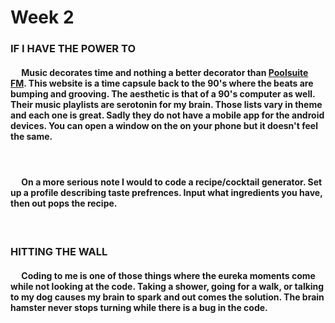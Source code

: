 # Week 2

### IF I HAVE THE POWER TO 
#### &emsp; Music decorates time and nothing a better decorator than [Poolsuite FM](https://poolsuite.net). This website is a time capsule back to the 90's where the beats are bumping and grooving. The aesthetic is that of a 90's computer as well.  Their music playlists are serotonin for my brain. Those lists vary in theme and each one is great. Sadly they do not have a mobile app for the android devices. You can open a window on the on your phone but it doesn't feel the same. 
#### &emsp; 
#### &emsp; On a more serious note I would to code a recipe/cocktail generator. Set up a profile describing taste prefrences. Input what ingredients you have, then out pops the recipe. 


#### &emsp; 
### HITTING THE WALL
#### &emsp; Coding to me is one of those things where the eureka moments come while not looking at the code. Taking a shower, going for a walk, or talking to my dog causes my brain to spark and out comes the solution. The brain hamster never stops turning while there is a bug in the code. 